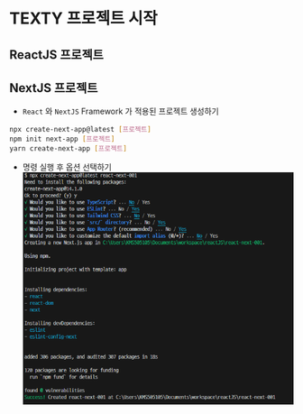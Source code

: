 # TEXTY 프로젝트 시작

## ReactJS 프로젝트

## NextJS 프로젝트

- `React` 와 `NextJS` Framework 가 적용된 프로젝트 생성하기

```bash
npx create-next-app@latest [프로젝트]
npm init next-app [프로젝트]
yarn create-next-app [프로젝트]
```

- 명령 실행 후 옵션 선택하기
  ![명령 실행 후 옵션](images/image.png)
